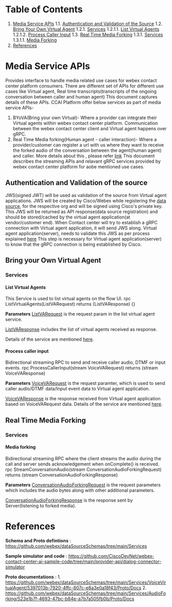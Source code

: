 # Table of Contents
1. [Media Service APIs](#media-service-api-section)
1.1. [Authentication and Validation of the Source](#authentication-section)
1.2. [Bring Your Own Virtual Agent](#byova-section)
1.2.1. [Services](#byova-services-section)
1.2.1.1. [List Virtual Agents](#list-va-section)
1.2.1.2. [Process Caller Input](#process-audio-section)
1.3. [Real Time Media Forking](#media-forking-section)
1.3.1. [Services](#forking-services-section)
1.3.1.1. [Media Forking](#forking-audio-section")
2. [References](#references-section)


# Media Service APIs <a name="media-service-api-section"></a>
Provides interface to handle media related use cases for webex contact center platform consumers.
There are different set of APIs for different use cases like Virtual agent, Real time transcripts(transcripts of the ongoing conversation between caller and human agent)
This document captures details of these APIs.
CCAI Platform offer below services as part of media service APIs-
1. BYoVA(Bring your own Virtual)- Where a provider can integrate their Virtual agents within webex contact center platform. Communication between the webex contact center client and Virtual agent happens over gRPC.
2. Real Time Media forking(Human agent - caller interaction)- Where a provider/customer can register a url with us where they want to receive the forked audio of the conversation between the agent(human agent) and caller.
More details about this , please refer [link](https://developer.webex-cx.com/documentation/guides/bring-your-own-virtual-agent)
This document describes the streaming APIs and relavant gRPC services provided by webex contact center platform for aobe mentioned use cases.

## Authentication and Validation of the source <a name="authentication-section"></a>
JWS(signed JWT) will be used as validation of the source from Virtual agent applications.
JWS will be created by Cisco/Webex while registering the [data source](https://developer.webex.com/create/docs/bring-your-own-datasource), for the respective org and will be signed using Cisco's private key.
This JWS will be returned as API response(data source registration) and should be stored/cached by the virtual agent application(at vendor/customer end).
When Contact center will try to establish a gRPC connection with Virtual agent application, it will send JWS along.
Virtual agent application(server), needs to validate this JWS as per process explained [here](https://developer.webex.com/create/docs/bring-your-own-datasource#verify-the-jws-token)
This step is necessary for Virtual agent application(server) to know that the gRPC connection is being established by Cisco.

## Bring your Own Virtual Agent <a name="byova-section"></a>

### Services <a name="byova-services-section"></a>

#### List Virtual Agents <a name="list-va-section"></a>
This Service is used to list virtual agents on the flow UI.
rpc ListVirtualAgents(ListVARequest) returns (ListVAResponse) {}

**Parameters**
[ListVARequest](https://github.com/webex/dataSourceSchemas/blob/098583adedf9a811c0170e45d986a57728773628/Services/VoiceVirtualAgent/5397013b-7920-4ffc-807c-e8a3e0a18f43/Proto/byova_common.proto#L112) is the request param in the list virtual agent service.

[ListVAResponse](https://github.com/webex/dataSourceSchemas/blob/098583adedf9a811c0170e45d986a57728773628/Services/VoiceVirtualAgent/5397013b-7920-4ffc-807c-e8a3e0a18f43/Proto/byova_common.proto#L143) includes the list of virtual agents received as response.

Details of the service are mentioned [here](https://github.com/webex/dataSourceSchemas/tree/main/Services/VoiceVirtualAgent/5397013b-7920-4ffc-807c-e8a3e0a18f43).

#### Process caller input <a name="process-audio-section"></a>
Bidirectional streaming RPC to send and receive caller audio, DTMF or input events.
rpc ProcessCallerInput(stream VoiceVARequest) returns (stream VoiceVAResponse)

**Parameters**
[VoiceVARequest](https://github.com/webex/dataSourceSchemas/blob/098583adedf9a811c0170e45d986a57728773628/Services/VoiceVirtualAgent/5397013b-7920-4ffc-807c-e8a3e0a18f43/Proto/voicevirtualagent.proto#L15) is the request paramter, which is used to send caller audio/DTMF data/Input event data to Virtual agent application.

[VoiceVAResponse](https://github.com/webex/dataSourceSchemas/blob/098583adedf9a811c0170e45d986a57728773628/Services/VoiceVirtualAgent/5397013b-7920-4ffc-807c-e8a3e0a18f43/Proto/voicevirtualagent.proto#L79) is the response received from Virtual agent application based on VoiceVARequest data.
Details of the service are mentioned [here](https://github.com/webex/dataSourceSchemas/tree/main/Services/VoiceVirtualAgent/5397013b-7920-4ffc-807c-e8a3e0a18f43).

## Real Time Media Forking <a name="media-forking-section"></a>

### Services <a name="forking-services-section"></a>

#### Media forking <a name="forking-audio-section"></a>
Bidirectional streaming RPC where the client streams the audio during the call and server sends acknowledgement when onComplete() is received.
rpc StreamConversationAudio(stream ConversationAudioForkingRequest) returns (stream ConversationAudioForkingResponse)

**Parameters**
[ConversationAudioForkingRequest](https://github.com/webex/dataSourceSchemas/blob/098583adedf9a811c0170e45d986a57728773628/Services/AudioForking/523e1b7f-4693-47bc-b84e-a7b7a505fb0b/Proto/conversationaudioforking.proto#L9) is the request parameters which includes the audio bytes along with other additional parameters.

[ConversationAudioForkingResponse](https://github.com/webex/dataSourceSchemas/blob/098583adedf9a811c0170e45d986a57728773628/Services/AudioForking/523e1b7f-4693-47bc-b84e-a7b7a505fb0b/Proto/conversationaudioforking.proto#L47) is the response sent by Server(listening to forked media).

# References <a name="references-section"></a>
**Schema and Proto defintions** : https://github.com/webex/dataSourceSchemas/tree/main/Services

**Sample simulator and code** : https://github.com/CiscoDevNet/webex-contact-center-ai-sample-code/tree/main/provider-api/dialog-connector-simulator

**Proto documentations** : 1. https://github.com/webex/dataSourceSchemas/tree/main/Services/VoiceVirtualAgent/5397013b-7920-4ffc-807c-e8a3e0a18f43/Proto/Docs
                           2. https://github.com/webex/dataSourceSchemas/tree/main/Services/AudioForking/523e1b7f-4693-47bc-b84e-a7b7a505fb0b/Proto/Docs

